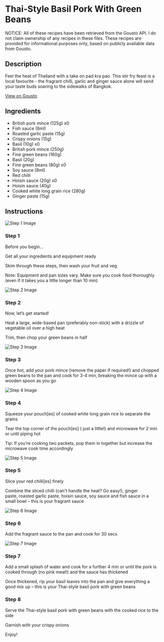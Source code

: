 # Thai-Style Basil Pork With Green Beans

NOTICE: All of these recipes have been retrieved from the Gousto API. I do not claim ownership of any recipes in these files. These recipes are provided for informational purposes only, based on publicly available data from Gousto.

## Description

Feel the heat of Thailand with a take on pad kra pao. This stir fry feast is a local favourite - the fragrant chilli, garlic and ginger sauce alone will send your taste buds soaring to the sidewalks of Bangkok.

[View on Gousto](https://www.gousto.co.uk/recipes/cookbook/thai-basil-pork-with-green-beans)

## Ingredients

- British pork mince (125g) x0
- Fish sauce (8ml)
- Roasted garlic paste (15g)
- Crispy onions (15g)
- Basil (10g) x0
- British pork mince (250g)
- Fine green beans (160g)
- Basil (20g)
- Fine green beans (80g) x0
- Soy sauce (8ml)
- Red chilli
- Hoisin sauce (20g) x0
- Hoisin sauce (40g)
- Cooked white long grain rice (280g)
- Ginger paste (15g)

## Instructions

![Step 1 Image](https://production-media.gousto.co.uk/cms/recipe-step-image/Admin10mm-Step-1-1705675945176-x200.jpg)

### Step 1

Before you begin...

Get all your ingredients and equipment ready

Skim through these steps, then wash your fruit and veg

Note: Equipment and pan sizes vary. Make sure you cook food thoroughly (even if it takes you a little longer than 10 min)

![Step 2 Image](https://production-media.gousto.co.uk/cms/recipe-step-image/step-2-copy-1705677605359-x200.jpg)

### Step 2

Now, let’s get started!

Heat a large, wide-based pan (preferably non-stick) with a drizzle of vegetable oil over a high heat

Trim, then chop your green beans in half

![Step 3 Image](https://production-media.gousto.co.uk/cms/recipe-step-image/step-3-copy-1705677612227-x200.jpg)

### Step 3

Once hot, add your pork mince (remove the paper if required!) and chopped green beans to the pan and cook for 3-4 min, breaking the mince up with a wooden spoon as you go

![Step 4 Image](https://production-media.gousto.co.uk/cms/recipe-step-image/Step-4-copy-1705677621669-x200.jpg)

### Step 4

Squeeze your pouch[es] of cooked white long grain rice to separate the grains

Tear the top corner of the pouch[es] ( just a little!) and microwave for 2 min or until piping hot

Tip: If you’re cooking two packets, pop them in together but increase the microwave cook time accordingly

![Step 5 Image](https://production-media.gousto.co.uk/cms/recipe-step-image/1402.-step-5-x200.jpg)

### Step 5

Slice your red chilli[es] finely

Combine the sliced chilli (can't handle the heat? Go easy!), ginger paste, roasted garlic paste, hoisin sauce, soy sauce and fish sauce in a small bowl – this is your fragrant sauce

![Step 6 Image](https://production-media.gousto.co.uk/cms/recipe-step-image/step-6-copy-1705677629269-x200.jpg)

### Step 6

Add the fragrant sauce to the pan and cook for 30 secs

![Step 7 Image](https://production-media.gousto.co.uk/cms/recipe-step-image/step-7-copy-1705677635744-x200.jpg)

### Step 7

Add a small splash of water and cook for a further 4 min or until the pork is cooked through (no pink meat!) and the sauce has thickened

Once thickened, rip your basil leaves into the pan and give everything a good mix up – this is your Thai-style basil pork with green beans

### Step 8

Serve the Thai-style basil pork with green beans with the cooked rice to the side

Garnish with your crispy onions

Enjoy!

